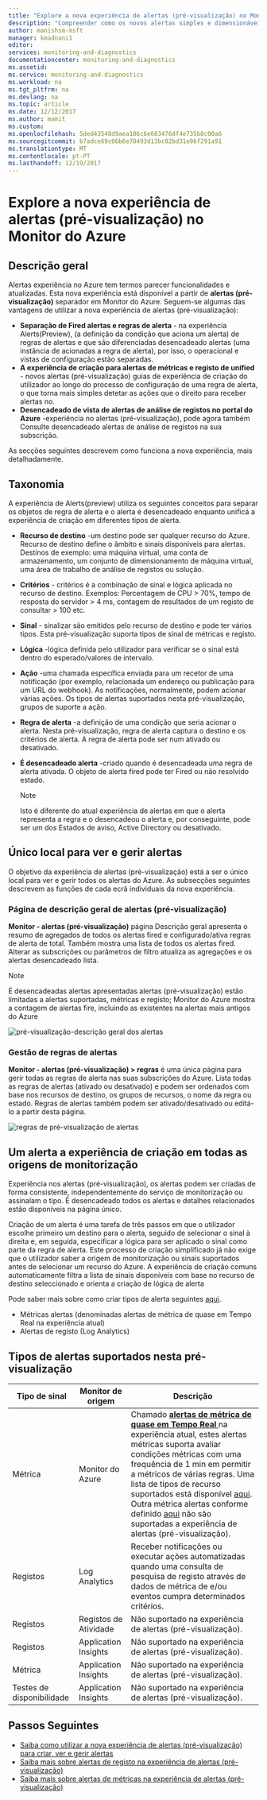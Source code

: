 ```yaml
---
title: "Explore a nova experiência de alertas (pré-visualização) no Monitor do Azure | Microsoft Docs"
description: "Compreender como os novos alertas simples e dimensionáveis no experiência do Azure torna a criação, ver e gerir alertas mais fácil"
author: manishsm-msft
manager: kmadnani1
editor: 
services: monitoring-and-diagnostics
documentationcenter: monitoring-and-diagnostics
ms.assetid: 
ms.service: monitoring-and-diagnostics
ms.workload: na
ms.tgt_pltfrm: na
ms.devlang: na
ms.topic: article
ms.date: 12/12/2017
ms.author: mamit
ms.custom: 
ms.openlocfilehash: 5ded43548d9aea106c6e083476df4e735b8c00a6
ms.sourcegitcommit: b7adce69c06b6e70493d13bc02bd31e06f291a91
ms.translationtype: MT
ms.contentlocale: pt-PT
ms.lasthandoff: 12/19/2017
---
```

# <a name="explore-the-new-alerts-preview-experience-in-azure-monitor"></a>Explore a nova experiência de alertas (pré-visualização) no Monitor do Azure

## <a name="overview"></a>Descrição geral
 Alertas experiência no Azure tem termos parecer funcionalidades e atualizadas. Esta nova experiência está disponível a partir de **alertas (pré-visualização)** separador em Monitor do Azure. Seguem-se algumas das vantagens de utilizar a nova experiência de alertas (pré-visualização):

 - **Separação de Fired alertas e regras de alerta** - na experiência Alerts(Preview), (a definição da condição que aciona um alerta) de regras de alertas e que são diferenciadas desencadeado alertas (uma instância de acionadas a regra de alerta), por isso, o operacional e vistas de configuração estão separadas. 
 - **A experiência de criação para alertas de métricas e registo de unified** - novos alertas (pré-visualização) guias de experiência de criação do utilizador ao longo do processo de configuração de uma regra de alerta, o que torna mais simples detetar as ações que o direito para receber alertas no. 
 - **Desencadeado de vista de alertas de análise de registos no portal do Azure** -experiência no alertas (pré-visualização), pode agora também Consulte desencadeado alertas de análise de registos na sua subscrição.  

As secções seguintes descrevem como funciona a nova experiência, mais detalhadamente. 

## <a name="taxonomy"></a>Taxonomia
A experiência de Alerts(preview) utiliza os seguintes conceitos para separar os objetos de regra de alerta e o alerta é desencadeado enquanto unificá a experiência de criação em diferentes tipos de alerta.

- **Recurso de destino** -um destino pode ser qualquer recurso do Azure. Recurso de destino define o âmbito e sinais disponíveis para alertas. Destinos de exemplo: uma máquina virtual, uma conta de armazenamento, um conjunto de dimensionamento de máquina virtual, uma área de trabalho de análise de registos ou solução. 

- **Critérios** - critérios é a combinação de sinal e lógica aplicada no recurso de destino. Exemplos: Percentagem de CPU > 70%, tempo de resposta do servidor > 4 ms, contagem de resultados de um registo de consultar > 100 etc. 

- **Sinal** - sinalizar são emitidos pelo recurso de destino e pode ter vários tipos. Esta pré-visualização suporta tipos de sinal de métricas e registo.

- **Lógica** -lógica definida pelo utilizador para verificar se o sinal está dentro do esperado/valores de intervalo.  
 
- **Ação** -uma chamada específica enviada para um recetor de uma notificação (por exemplo, relacionada um endereço ou publicação para um URL do webhook). As notificações, normalmente, podem acionar várias ações. Os tipos de alertas suportados nesta pré-visualização, grupos de suporte a ação.  
 
- **Regra de alerta** -a definição de uma condição que seria acionar o alerta. Nesta pré-visualização, regra de alerta captura o destino e os critérios de alerta. A regra de alerta pode ser num ativado ou desativado. 
 
- **É desencadeado alerta** -criado quando é desencadeada uma regra de alerta ativada. O objeto de alerta fired pode ter Fired ou não resolvido estado.

    > [!NOTE]
    > Isto é diferente do atual experiência de alertas em que o alerta representa a regra e o desencadeou o alerta e, por conseguinte, pode ser um dos Estados de aviso, Active Directory ou desativado.
    >

## <a name="single-place-to-view-and-manage-alerts"></a>Único local para ver e gerir alertas
O objetivo da experiência de alertas (pré-visualização) está a ser o único local para ver e gerir todos os alertas do Azure. As subsecções seguintes descrevem as funções de cada ecrã individuais da nova experiência.

### <a name="alerts-preview-overview-page"></a>Página de descrição geral de alertas (pré-visualização)
**Monitor - alertas (pré-visualização)** página Descrição geral apresenta o resumo de agregados de todos os alertas fired e configurado/ativa regras de alerta de total. Também mostra uma lista de todos os alertas fired. Alterar as subscrições ou parâmetros de filtro atualiza as agregações e os alertas desencadeado lista.

> [!NOTE]
> É desencadeadas alertas apresentadas alertas (pré-visualização) estão limitadas a alertas suportadas, métricas e registo; Monitor do Azure mostra a contagem de alertas fire, incluindo as existentes na alertas mais antigos do Azure

 ![pré-visualização-descrição geral dos alertas](./media/monitoring-overview-unified/alerts-preview-overview.png) 

### <a name="alert-rules-management"></a>Gestão de regras de alertas
**Monitor - alertas (pré-visualização) > regras** é uma única página para gerir todas as regras de alerta nas suas subscrições do Azure. Lista todas as regras de alertas (ativado ou desativado) e podem ser ordenados com base nos recursos de destino, os grupos de recursos, o nome da regra ou estado. Regras de alertas também podem ser ativado/desativado ou editá-lo a partir desta página.  

 ![regras de pré-visualização de alertas](./media/monitoring-overview-unified/alerts-preview-rules.png)


## <a name="one-alert-authoring-experience-across-all-monitoring-sources"></a>Um alerta a experiência de criação em todas as origens de monitorização
Experiência nos alertas (pré-visualização), os alertas podem ser criadas de forma consistente, independentemente do serviço de monitorização ou assinalam o tipo. É desencadeado todos os alertas e detalhes relacionados estão disponíveis na página único.  
 
Criação de um alerta é uma tarefa de três passos em que o utilizador escolhe primeiro um destino para o alerta, seguido de selecionar o sinal à direita e, em seguida, especificar a lógica para ser aplicado o sinal como parte da regra de alerta. Este processo de criação simplificado já não exige que o utilizador saber a origem de monitorização ou sinais suportados antes de selecionar um recurso do Azure. A experiência de criação comuns automaticamente filtra a lista de sinais disponíveis com base no recurso de destino seleccionado e orienta a criação de lógica de alerta

Pode saber mais sobre como criar tipos de alerta seguintes [aqui](monitor-alerts-unified-usage.md). 
- Métricas alertas (denominadas alertas de métrica de quase em Tempo Real na experiência atual)
- Alertas de registo (Log Analytics)
 

## <a name="alert-types-supported-in-this-preview"></a>Tipos de alertas suportados nesta pré-visualização


| **Tipo de sinal** | **Monitor de origem** | **Descrição** | 
|-------------|----------------|-------------|
| Métrica | Monitor do Azure | Chamado [ **alertas de métrica de quase em Tempo Real** ](monitoring-near-real-time-metric-alerts.md) na experiência atual, estes alertas métricas suporta avaliar condições métricas com uma frequência de 1 min em permitir a métricos de várias regras. Uma lista de tipos de recurso suportados está disponível [aqui](monitoring-near-real-time-metric-alerts.md#what-resources-can-i-create-near-real-time-metric-alerts-for). Outra métrica alertas conforme definido [aqui](monitoring-overview-alerts.md#alerts-in-different-azure-services) não são suportadas a experiência de alertas (pré-visualização).|
| Registos  | Log Analytics | Receber notificações ou executar ações automatizadas quando uma consulta de pesquisa de registo através de dados de métrica de e/ou eventos cumpra determinados critérios.|
| Registos  | Registos de Atividade | Não suportado na experiência de alertas (pré-visualização). |
| Registos  | Application Insights | Não suportado na experiência de alertas (pré-visualização). |
| Métrica | Application Insights | Não suportado na experiência de alertas (pré-visualização). |
| Testes de disponibilidade | Application Insights | Não suportado na experiência de alertas (pré-visualização). |


## <a name="next-steps"></a>Passos Seguintes
- [Saiba como utilizar a nova experiência de alertas (pré-visualização) para criar, ver e gerir alertas](monitor-alerts-unified-usage.md)
- [Saiba mais sobre alertas de registo na experiência de alertas (pré-visualização)](monitor-alerts-unified-log.md)
- [Saiba mais sobre alertas de métricas na experiência de alertas (pré-visualização)](monitoring-near-real-time-metric-alerts.md)

